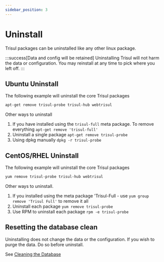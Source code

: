 ```yaml
---
sidebar_position: 3
---
```


# Uninstall

Trisul packages can be uninstalled like any other linux package.

:::success[Data and config will be retained]
Uninstalling Trisul will not harm the data or configuration. You may reinstall at any time to pick where you left off.
:::


## Ubuntu Uninstall

The following example will uninstall the core Trisul packages

```bash
apt-get remove trisul-probe trisul-hub webtrisul
```

Other ways to uninstall

1. If you have installed using the `trisul-full` meta package.  To remove everything  `apt-get remove 'trisul-full'`  
2. Uninstall a single package  `apt-get remove trisul-probe` 
3. Using dpkg manually `dpkg -r trisul-probe` 

## CentOS/RHEL Uninstall

The following example will uninstall the core Trisul packages

```bash
yum remove trisul-probe trisul-hub webtrisul
```

Other ways to uninstall.

1. If you installed using the meta package 'Trisul-Full - use `yum group remove 'Trisul Full'` to remove it all
2. Uninstall each package   `yum remove trisul-probe`
3. Use RPM to uninstall each package `rpm -e trisul-probe`

## Resetting the database clean


Uninstalling does not change the data or the configuration. If you wish to purge the data.  Do so before uninstall.

See [Cleaning the Database](/docs/ug/basicusage/cleanenv)